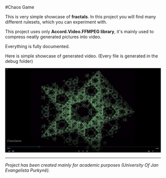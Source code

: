 #Chaos Game

This is very simple showcase of **fractals**. In this project you will find many different
rulesets, which you can experiment with.

This project uses only **Accord.Video.FFMPEG library**, it's mainly used to compress neatly
generated pictures into video.

Everything is fully documented.

Here is simple showcase of generated video. (Every file is generated in the debug folder)

![alt text](./Generated.PNG)
___

*Project has been created mainly for academic purposes (University Of Jan Evangelista Purkyně).*
